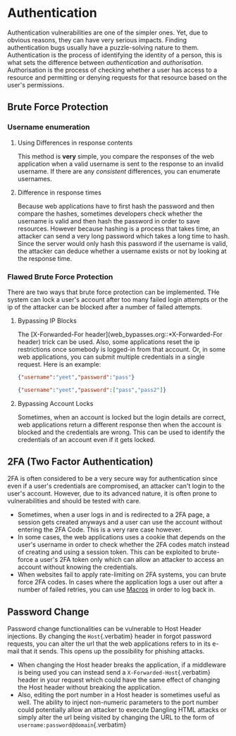 # Authentication

Authentication vulnerabilities are one of the simpler ones. Yet, due to obvious reasons, they can have very serious impacts. Finding authentication bugs usually have a puzzle-solving nature to them. Authentication is the process of identifying the identity of a person, this is what sets the difference between *authentication* and *authorisation*. Authorisation is the process of checking whether a user has access to a resource and permitting or denying requests for that resource based on the user\'s permissions.

## Brute Force Protection

### Username enumeration

1.  Using Differences in response contents

    This method is **very** simple, you compare the responses of the web application when a valid username is sent to the response to an invalid username. If there are any *consistent* differences, you can enumerate usernames.

2.  Difference in response times

    Because web applications have to first hash the password and then compare the hashes, sometimes developers check whether the username is valid and then hash the password in order to save resources. However because hashing is a process that takes time, an attacker can send a very long password which takes a long time to hash. Since the server would only hash this password if the username is valid, the attacker can deduce whether a username exists or not by looking at the response time.

### Flawed Brute Force Protection

There are two ways that brute force protection can be implemented. THe system can lock a user\'s account after too many failed login attempts or the ip of the attacker can be blocked after a number of failed attempts.

1.  Bypassing IP Blocks

    The [X-Forwarded-For header](web_bypasses.org::*X-Forwarded-For header) trick can be used. Also, some applications reset the ip restrictions once somebody is logged-in from that account. Or, in some web applications, you can submit multiple credentials in a single request. Here is an example:

    ``` json
    {"username":"yeet","password":"pass"}
    ```

    ``` json
    {"username":"yeet","password":["pass","pass2"]}
    ```

2.  Bypassing Account Locks

    Sometimes, when an account is locked but the login details are correct, web applications return a different response then when the account is blocked and the credentials are wrong. This can be used to identify the credentials of an account even if it gets locked.

## 2FA (Two Factor Authentication)

2FA is often considered to be a very secure way for authentication since even if a user\'s credentials are compromised, an attacker can\'t login to the user\'s account. However, due to its advanced nature, it is often prone to vulnerabilities and should be tested with care.

-   Sometimes, when a user logs in and is redirected to a 2FA page, a session gets created anyways and a user can use the account without entering the 2FA Code. This is a very rare case however.
-   In some cases, the web applications uses a cookie that depends on the user\'s username in order to check whether the 2FA codes match instead of creating and using a session token. This can be exploited to brute-force a user\'s 2FA token only which can allow an attacker to access an account without knowing the credentials.
-   When websites fail to apply rate-limiting on 2FA systems, you can brute force 2FA codes. In cases where the application logs a user out after a number of failed retries, you can use [Macros](burpsuite.org::*Macros) in order to log back in.

## Password Change

Password change functionalities can be vulnerable to Host Header injections. By changing the `Host`{.verbatim} header in forgot password requests, you can alter the url that the web applications refers to in its e-mail that it sends. This opens up the possibility for phishing attacks.

-   When changing the Host header breaks the application, if a middleware is being used you can instead send a `X-Forwarded-Host`{.verbatim} header in your request which could have the same effect of changing the Host header without breaking the application.
-   Also, editing the port number in a Host header is sometimes useful as well. The ability to inject non-numeric parameters to the port number could potentially allow an attacker to execute Dangling HTML attacks or simply alter the url being visited by changing the URL to the form of `username:password@domain`{.verbatim}

